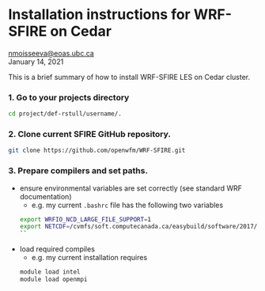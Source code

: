 # Installation instructions for WRF-SFIRE on Cedar

nmoisseeva@eoas.ubc.ca \
January 14, 2021 

This is a brief summary of how to install WRF-SFIRE LES on Cedar cluster.

### 1. Go to your projects directory
```bash
cd project/def-rstull/username/.
```
### 2. Clone current SFIRE GitHub repository.
```bash
git clone https://github.com/openwfm/WRF-SFIRE.git
```
### 3. Prepare compilers and set paths.
* ensure environmental variables are set correctly (see standard WRF documentation)
    - e.g. my current `.bashrc` file has the following two variables
    ```bash
    export WRFIO_NCD_LARGE_FILE_SUPPORT=1
    export NETCDF=/cvmfs/soft.computecanada.ca/easybuild/software/2017/avx2/Compiler/intel2019/netcdf-fortran/4.4.5/
    ``
* load required compiles 
    - e.g. my current installation requires
    ```bash
    module load intel
    module load openmpi
    ```
    
